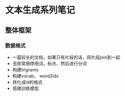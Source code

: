 # 文本生成系列笔记

## 整体框架

### 数据格式

- 一篇较长的文档，如果只有片段的话，将片段join到一起
- 去除常用停用词，标点，然后进行分词
- 构建trigrams
- 构建vocab， word2idx
- 转化成id的格式
- 搭建训练模型
